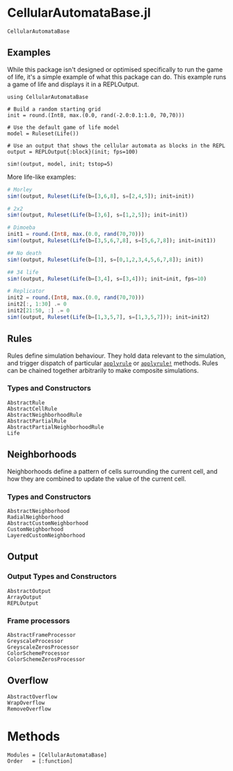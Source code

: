 # CellularAutomataBase.jl

```@docs
CellularAutomataBase
```

## Examples

While this package isn't designed or optimised specifically to run the game of
life, it's a simple example of what this package can do. This example runs a
game of life and displays it in a REPLOutput.


```@example
using CellularAutomataBase

# Build a random starting grid
init = round.(Int8, max.(0.0, rand(-2.0:0.1:1.0, 70,70)))

# Use the default game of life model
model = Ruleset(Life())

# Use an output that shows the cellular automata as blocks in the REPL
output = REPLOutput{:block}(init; fps=100)

sim!(output, model, init; tstop=5)
```

More life-like examples:

```julia
# Morley
sim!(output, Ruleset(Life(b=[3,6,8], s=[2,4,5]); init=init))

# 2x2
sim!(output, Ruleset(Life(b=[3,6], s=[1,2,5]); init=init))

# Dimoeba
init1 = round.(Int8, max.(0.0, rand(70,70)))
sim!(output, Ruleset(Life(b=[3,5,6,7,8], s=[5,6,7,8]); init=init1))

## No death
sim!(output, Ruleset(Life(b=[3], s=[0,1,2,3,4,5,6,7,8]); init))

## 34 life
sim!(output, Ruleset(Life(b=[3,4], s=[3,4])); init=init, fps=10)

# Replicator
init2 = round.(Int8, max.(0.0, rand(70,70)))
init2[:, 1:30] .= 0
init2[21:50, :] .= 0
sim!(output, Ruleset(Life(b=[1,3,5,7], s=[1,3,5,7])); init=init2)
```


## Rules

Rules define simulation behaviour. They hold data relevant to the simulation,
and trigger dispatch of particular [`applyrule`](@ref) or [`applyrule!`](@ref) methods.
Rules can be chained together arbitrarily to make composite simulations.

### Types and Constructors

```@docs
AbstractRule
AbstractCellRule
AbstractNeighborhoodRule
AbstractPartialRule
AbstractPartialNeighborhoodRule
Life
```

## Neighborhoods

Neighborhoods define a pattern of cells surrounding the current cell, 
and how they are combined to update the value of the current cell.

### Types and Constructors

```@docs
AbstractNeighborhood
RadialNeighborhood
AbstractCustomNeighborhood
CustomNeighborhood
LayeredCustomNeighborhood
```


## Output

### Output Types and Constructors

```@docs
AbstractOutput
ArrayOutput
REPLOutput
```

### Frame processors

```@docs
AbstractFrameProcessor
GreyscaleProcessor
GreyscaleZerosProcessor
ColorSchemeProcessor
ColorSchemeZerosProcessor
```

## Overflow

```@docs
AbstractOverflow
WrapOverflow
RemoveOverflow
```

# Methods

```@autodocs
Modules = [CellularAutomataBase]
Order   = [:function]
```
